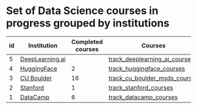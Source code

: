 # Set of Data Science courses in progress grouped by institutions


| id | Institution | Completed courses | Courses | Year |
| --- | --- | --- | --- | --- |
| 5 | [DeepLearning.ai](https://www.deeplearning.ai/courses/) |  | [track_deeplearning_ai_courses](https://github.com/jaymanvirk/track_deeplearning_ai_courses) |  |
| 4 | [HuggingFace](https://huggingface.co/learn) | 2 | [track_huggingface_courses](https://github.com/jaymanvirk/track_huggingface_courses) | 2024 |
| 3 | [CU Boulder](https://www.coursera.org/degrees/master-of-science-data-science-boulder) | 16 | [track_cu_boulder_msds_courses](https://github.com/jaymanvirk/track_cu_boulder_msds_courses) | 2025 |
| 2 | [Stanford](https://www.coursera.org) | 1 | [track_stanford_courses](https://github.com/jaymanvirk/track_stanford_courses) | 2018 |
| 1 | [DataCamp](https://www.datacamp.com) | 6 | [track_datacamp_courses](https://github.com/jaymanvirk/track_datacamp_courses) | 2018 |


